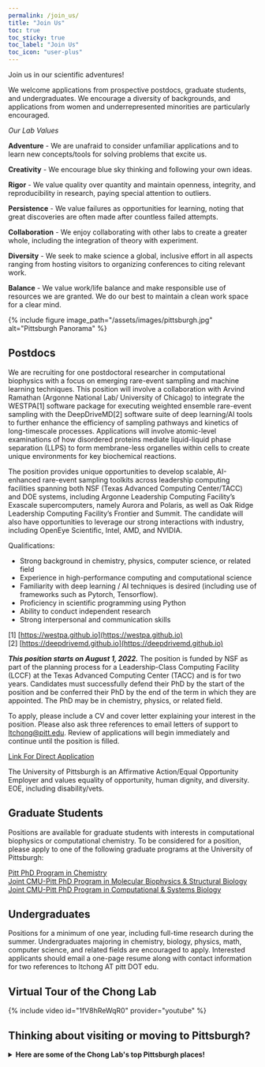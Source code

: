 ```yaml
---
permalink: /join_us/
title: "Join Us"
toc: true
toc_sticky: true
toc_label: "Join Us"
toc_icon: "user-plus"
---
```


Join us in our scientific adventures! 

We welcome applications from prospective postdocs, graduate students, and undergraduates. We encourage a diversity of backgrounds, and applications from women and underrepresented minorities are particularly encouraged. 

*Our Lab Values*

**Adventure** - We are unafraid to consider unfamiliar applications and to learn new concepts/tools for solving problems that excite us.

**Creativity** - We encourage blue sky thinking and following your own ideas.

**Rigor** - We value quality over quantity and maintain openness, integrity, and reproducibility in research, paying special attention to outliers.

**Persistence** - We value failures as opportunities for learning, noting that great discoveries are often made after countless failed attempts.

**Collaboration** - We enjoy collaborating with other labs to create a greater whole, including the integration of theory with experiment. 

**Diversity** - We seek to make science a global, inclusive effort in all aspects ranging from hosting visitors to organizing conferences to citing relevant work.

**Balance** - We value work/life balance and make responsible use of resources we are granted. We do our best to maintain a clean work space for a clear mind.

{% include figure image_path="/assets/images/pittsburgh.jpg" alt="Pittsburgh Panorama" %}

## Postdocs
We are recruiting for one postdoctoral researcher in computational biophysics with a focus on emerging rare-event sampling and machine learning techniques. This position will involve a collaboration with Arvind Ramathan (Argonne National Lab/ University of Chicago) to integrate the WESTPA[1] software package for executing weighted ensemble rare-event sampling with the DeepDriveMD[2] software suite of deep learning/AI tools to further enhance the efficiency of sampling pathways and kinetics of long-timescale processes. Applications will involve atomic-level examinations of how disordered proteins mediate liquid-liquid phase separation (LLPS) to form membrane-less organelles within cells to create unique environments for key biochemical reactions. 

The position provides unique opportunities to develop scalable, AI-enhanced rare-event sampling toolkits across leadership computing facilities spanning both NSF (Texas Advanced Computing Center/TACC) and DOE systems, including Argonne Leadership Computing Facility’s Exascale supercomputers, namely Aurora and Polaris, as well as Oak Ridge Leadership Computing Facility’s Frontier and Summit. The candidate will also have opportunities to leverage our strong interactions with industry, including OpenEye Scientific, Intel, AMD, and NVIDIA.  

Qualifications:
<ul>
  <li>Strong background in chemistry, physics, computer science, or related field </li>
  <li>Experience in high-performance computing and computational science </li>
  <li>Familiarity with deep learning / AI techniques is desired (including use of frameworks such as Pytorch, Tensorflow).  </li>
  <li>Proficiency in scientific programming using Python </li>
  <li>Ability to conduct independent research </li>
  <li>Strong interpersonal and communication skills </li>
</ul>

[1] [https://westpa.github.io](https://westpa.github.io) <br>
[2] [https://deepdrivemd.github.io](https://deepdrivemd.github.io) <br>

***This position starts on August 1, 2022.*** The position is funded by NSF as part of the planning process for a Leadership-Class Computing Facility (LCCF) at the Texas Advanced Computing Center (TACC) and is for two years. Candidates must successfully defend their PhD by the start of the position and be conferred their PhD by the end of the term in which they are appointed. The PhD may be in chemistry, physics, or related field. 

To apply, please include a CV and cover letter explaining your interest in the position. Please also ask three references to email letters of support to ltchong@pitt.edu. Review of applications will begin immediately and continue until the position is filled. 

[Link For Direct Application](https://cfopitt.taleo.net/careersection/pitt_faculty_external_pd/jobdetail.ftl?job=22003630&tz=GMT-04%3A00&tzname=America%2FNew_York)

The University of Pittsburgh is an Affirmative Action/Equal Opportunity Employer and values equality of opportunity, human dignity, and diversity. EOE, including disability/vets.


## Graduate Students
Positions are available for graduate students with interests in computational biophysics or computational chemistry. To be considered for a position, please apply to one of the following graduate programs at the University of Pittsburgh:


[Pitt PhD Program in Chemistry](http://www.chem.pitt.edu/graduate/how-apply)<br>
[Joint CMU-Pitt PhD Program in Molecular Biophysics & Structural Biology](http://www.mbsb.pitt.edu/index.php/apply-here)<br>
[Joint CMU-Pitt PhD Program in Computational & Systems Biology](http://www.compbio.cmu.edu/)<br>


## Undergraduates
Positions for a minimum of one year, including full-time research during the summer. Undergraduates majoring in chemistry, biology, physics, math, computer science, and related fields are encouraged to apply. Interested applicants should email a one-page resume along with contact information for two references to ltchong AT pitt DOT edu. 

## Virtual Tour of the Chong Lab 
{% include video id="1fV8hReWqR0" provider="youtube" %}

## Thinking about visiting or moving to Pittsburgh?
<details>
<summary>
<b>Here are some of the Chong Lab's top Pittsburgh places!</b>
</summary>
<br>
  
<details>
<summary>Anthony</summary>
<ul>
    <li>Mount Washington (Grandview) Overlook (best view of the city)</li>
    <li>The Strip District (great espresso/other kinds of coffee at La Prima Coffee shop)</li>
    <li>Market Square in Downtown</li>
    <li>Carnegie Mellon University</li>
    <li>Great places to visit outside of Pittsburgh:</li>
    <ul>
        <li>North Park (kayak rentals, hiking/biking trails, and great burgers at the boathouse)</li>
        <li>Trax Farms (especially in the fall)</li>
        <li>Oakmont Bakery</li>
    </ul>
</ul>
</details>

<details>
<summary>Darian</summary>
<ul>
    <li>Point state park</li>
    <li>If you like sushi: Umami in Lawrenceville</li>
    <li>For thai cuisine, highly recommend Noodlehead on S. Highland Ave</li>
    <li>Plenty of museums:</li>
    <ul>
        <li>Carnegie natural history</li>
        <li>Mattress factory</li>
        <li>Andy Warhol</li>
    </ul>
    <li>The national aviary</li>
</ul>
</details>

<details>
<summary>Hannah</summary>
<ul>
<li>Favorite general areas of Pittsburgh:</li>
    <ul>
    <li>Going up to the overlook by the Duquesne incline</li>
    <li>Regent square in general (Madeleine bakery, square cafe, biddle’s escape)</li>
    <li>Lawrenceville (especially Butler St.) has some really unique shops and places to walk through that are fun to see - If you like cider then Arsenal Cider House is a really neat place! There’s also the Arsenal bowling alley which is fun! Lots of neat things to do to keep busy. </li>
    <li>Strip District - Penn. Macaroni company, Gaucho Parilla (Argentine Steakhouse that is incredible!!!!), just walking through it on the weekends to see all the unique shops and Pittsburgh spirit :) </li>
    </ul>
<li>Favorite specific places/events to go in Pittsburgh:</li>
    <ul>
    <li>Shadyside Nursery for all your plant needs!</li>
    <li>Randyland and Mattress Factory museums</li>
    <li>Phipps Conservatory - just walking through it is so nice. They have a beautiful light show during Christmas time too! Also, you can take some really interesting classes there (some examples are bee-keeping, bonsai 101, photography… it’s very diverse - https://www.phipps.conservatory.org/classes-and-programs)</li>
    <li>Farmer’s Markets all over the city throughout the week </li>
    <li>Pittsburgh Vintage Grand Prix (middle-end of July each year) - vintage cars race around Schenley park and it is incredible to watch/listen and there is a huge car show too! It’s canceled this year though :( </li>
    </ul>
<li>Lots of outdoor trails for walking, jogging, biking, etc: </li>
    <ul>
    <li>Highland park walking and jogging trails</li>
    <li>All Frick park trails are really wonderful</li>
    <li>Eliza furnace and Heritage bike trails (Heritage trail will lead to the Point and Eliza Furnace trail is on the south side but you are able to cross bridges to the other side where the Point is)</li>
    <li>Walking through Point state park and over the bridge to the north shore and walking on the wharf and through Mexican War streets historic district (you could even bike this all too and it is really beautiful)</li>
    <li>Walking through Schenley park past Phipps and playing frisbee in one of the fields! Schenley park also has a sports oval that has a track, tennis courts, running course, and an open field!</li>
    </ul>
<li>Coffee/Tea Lover places:</li>
    <ul>
    <li>Big Dog Cafe, Adda, Arreviste, Prestogeorge coffee & tea (especially their Holiday blend beans) or Dobra tea house</li>
    </ul>
  <li>Music:</li>
    <ul>
    <li>Classical music at Heinz Hall with the PSO (there are chamber group and other concerts by PSO musicians that are really nice throughout the city as well)</li>
    <li>Stage AE for bands/artists</li>
    <li>Point State Park for summer music festival</li>
    <li>Mr. Smalls theatre for small venues (best experience for bands by far!!)</li>
    </ul>
<li>Outside of Pittsburgh:</li>
    <ul>
    <li>Moraine State Park - canoeing, kayaking, sailing, trails, camping… lots of things to do there and it’s very beautiful and relaxing to get away for a day trip or weekend.</li>
    <li>Ohiopyle - this is another state park where you can do a lot of activities and has quite a few waterfalls to see on trails :)</li>
    </ul>
</ul>
</details>

<details>
<summary>Jeremy</summary>
<ul>
    <li>Shadyside: Walnut Street</li>
    <li>If you’re an ice cream fan: Page’s Dairy Mart (Local ice cream shop that happens to incorporate other local products), Rita's Italian Ice, Millie’s Ice Cream, Crafton Ice Cream Delite</li>
</ul>
</details>

<details>
<summary>Lillian</summary>
<ul>
    <li>Squirrel Hill! Being within walking distance of the Manor theatre, yoga studio, Dobra tea house, Five Points Bakery, Panda Asian grocery store, Classic Lines bookstore, tasty restaurants, and several beautiful parks (Schenley, Frick, and Mellon parks)</li>
    <li>Great eats from around the world, including Udipi Cafe, Masala House, Chengdu Gourmet, Turkish Kebab House, and Butterjoint (a classy bar with fantastic burgers)</li>
    <li>The awesome Carnegie library system that includes not just an extensive collection of books, but sheet music and musical instruments</li>
    <li>Day trips to Frank Lloyd Wright’s Fallingwater</li>
</ul>
</details>

</details>
